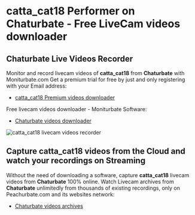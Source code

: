 # catta_cat18 Performer on Chaturbate - Free LiveCam videos downloader

## Chaturbate Live Videos Recorder

Monitor and record livecam videos of **catta_cat18** from **Chaturbate** with Moniturbate.com
Get a premium trial for free by just and only registering with your Email address:
* [catta_cat18 Premium videos downloader](https://moniturbate.com/request-demo-licence-key.html)

Free livecam videos downloader - Moniturbate Software:
* [Chaturbate videos downloader](https://moniturbate.com/moniturbate-download-software.html)

![catta_cat18 livecam videos recorder](https://peachurnet.com/templates/moniturbate-software.png)


## Capture catta_cat18 videos from the Cloud and watch your recordings on Streaming

Without the need of downloading a software, capture **catta_cat18** livecam videos from **Chaturbate** 100% online.
Watch Livecam archives from **Chaturbate** unlimitedly from thousands of existing recordings, only on Peachurbate.com and its websites network:
* [Chaturbate videos archives](https://peachurnet.com/)